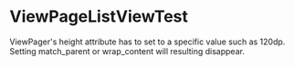 # ViewPageListViewTest

ViewPager's height attribute has to set to a specific value such as 120dp. Setting match_parent or wrap_content will resulting disappear.
